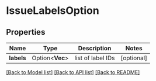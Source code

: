 # IssueLabelsOption

## Properties

Name | Type | Description | Notes
------------ | ------------- | ------------- | -------------
**labels** | Option<**Vec<i64>**> | list of label IDs | [optional]

[[Back to Model list]](../README.md#documentation-for-models) [[Back to API list]](../README.md#documentation-for-api-endpoints) [[Back to README]](../README.md)


